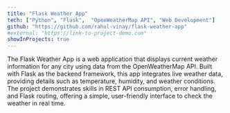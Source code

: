 ```yaml
---
title: "Flask Weather App"
tech: ["Python", "Flask",  "OpenWeatherMap API", "Web Development"]
github: "https://github.com/rahul-vinay/flask-weather-app"
#external: "https://link-to-project-demo.com"
showInProjects: true
---
```


The Flask Weather App is a web application that displays current weather information for any city using data from the OpenWeatherMap API. Built with Flask as the backend framework, this app integrates live weather data, providing details such as temperature, humidity, and weather conditions. The project demonstrates skills in REST API consumption, error handling, and Flask routing, offering a simple, user-friendly interface to check the weather in real time.
